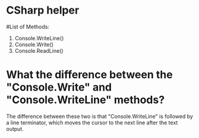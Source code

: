 # CSharp helper

#List of Methods:
1. Console.WriteLine()
2. Console.Write()
3. Console.ReadLine()

# What the difference between the "Console.Write" and "Console.WriteLine" methods?
The difference between these two is that "Console.WriteLine" is followed by a line terminator, which moves the cursor to the next line after the text output. 
